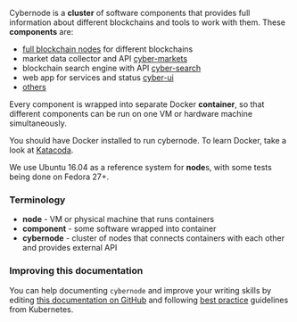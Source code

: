 
Cybernode is a **cluster** of software components that
provides full information about different blockchains
and tools to work with them. These **components** are:

  - [full blockchain nodes](fullnode) for different blockchains
  - market data collector and API [cyber-markets](markets)
  - blockchain search engine with API [cyber-search](search)
  - web app for services and status [cyber-ui](cyber-ui)
  - [others](plzask)

Every component is wrapped into separate Docker **container**,
so that different components can be run on one VM or hardware
machine simultaneously.

You should have Docker installed to run cybernode. To learn
Docker, take a look at [Katacoda].

We use Ubuntu 16.04 as a reference system for **node**s, with
some tests being done on Fedora 27+.


### Terminology

  * **node** - VM or physical machine that runs containers
  * **component** - some software wrapped into container
  * **cybernode** - cluster of nodes that connects
    containers with each other and provides external API


### Improving this documentation

You can help documenting `cybernode` and improve your
writing skills by editing
[this documentation on GitHub](https://github.com/cyberFund/cybernode/tree/master/docs)
and following
[best practice](https://kubernetes.io/docs/home/contribute/style-guide/#content-best-practices)
guidelines from Kubernetes.


[fullnode]: https://github.com/cyberFund/cybernode/issues?q=label%3Afullnode
[markets]: https://github.com/cyberFund/cyber-markets
[search]: https://github.com/cyberFund/cyber-search
[cyber-ui]: https://github.com/cyberFund/cyber-ui
[plzask]: https://github.com/cyberFund/cybernode/issues/new?title=docs/00intro.md:%20What%20are%20missing%20components?

[katacoda]: https://www.katacoda.com/courses/docker/
[styleguide]: https://kubernetes.io/docs/home/contribute/style-guide/#content-best-practices
